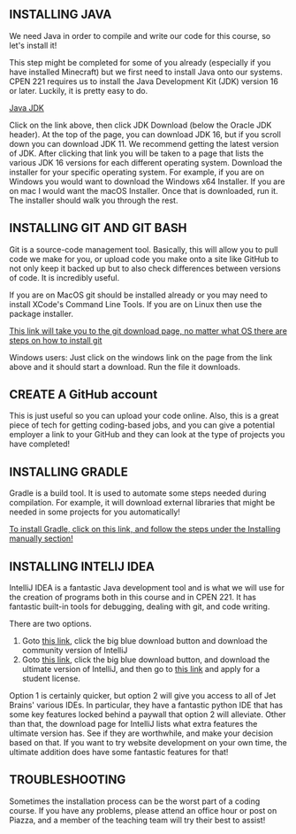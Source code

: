 ## INSTALLING JAVA

We need Java in order to compile and write our code for this course, so let's install it!

This step might be completed for some of you already (especially if you have installed Minecraft) but we first need to install Java onto our systems. CPEN 221 requires us to install the Java Development Kit (JDK) version 16 or later. Luckily, it is pretty easy to do.

[Java JDK](https://www.oracle.com/java/technologies/javase-downloads.html#JDK14)

Click on the link above, then click JDK Download (below the Oracle JDK header). At the top of the page, you can download JDK 16, but if you scroll down you can download JDK 11. We recommend getting the latest version of JDK.
After clicking that link you will be taken to a page that lists the various JDK 16 versions for each different operating system. Download the installer for your specific operating system. For example, if you are on Windows you would want to download the Windows x64 Installer. If you are on mac I would want the macOS Installer. Once that is downloaded, run it. The installer should walk you through the rest.

## INSTALLING GIT AND GIT BASH

Git is a source-code management tool. Basically, this will allow you to pull code we make for you, or upload code you make onto a site like GitHub to not only keep it backed up but to also check differences between versions of code. It is incredibly useful.

If you are on MacOS git should be installed already or you may need to install XCode's Command Line Tools. If you are on Linux then use the package installer.

[This link will take you to the git download page, no matter what OS there are steps on how to install git](https://git-scm.com/downloads)

Windows users: Just click on the windows link on the page from the link above and it should start a download. Run the file it downloads.

## CREATE A GitHub account

This is just useful so you can upload your code online. Also, this is a great piece of tech for getting coding-based jobs, and you can give a potential employer a link to your GitHub and they can look at the type of projects you have completed!

## INSTALLING GRADLE

Gradle is a build tool. It is used to automate some steps needed during compilation. For example, it will download external libraries that might be needed in some projects for you automatically!

[To install Gradle, click on this link, and follow the steps under the Installing manually section!](https://gradle.org/install/)

## INSTALLING INTELIJ IDEA

IntelliJ IDEA is a fantastic Java development tool and is what we will use for the creation of programs both in this course and in CPEN 221. It has fantastic built-in tools for debugging, dealing with git, and code writing. 

There are two options.

1. Goto [this link](https://www.jetbrains.com/idea/), click the big blue download button and download the community version of IntelliJ
2. Goto [this link](https://www.jetbrains.com/idea/), click the big blue download button, and download the ultimate version of IntelliJ, and then go to [this link](https://www.jetbrains.com/community/education/#students) and apply for a student license.

Option 1 is certainly quicker, but option 2 will give you access to all of Jet Brains' various IDEs. In particular, they have a fantastic python IDE that has some key features locked behind a paywall that option 2 will alleviate. Other than that, the download page for IntelliJ lists what extra features the ultimate version has. See if they are worthwhile, and make your decision based on that. If you want to try website development on your own time, the ultimate addition does have some fantastic features for that!

## TROUBLESHOOTING

Sometimes the installation process can be the worst part of a coding course. If you have any problems, please attend an office hour or post on Piazza, and a member of the teaching team will try their best to assist!

